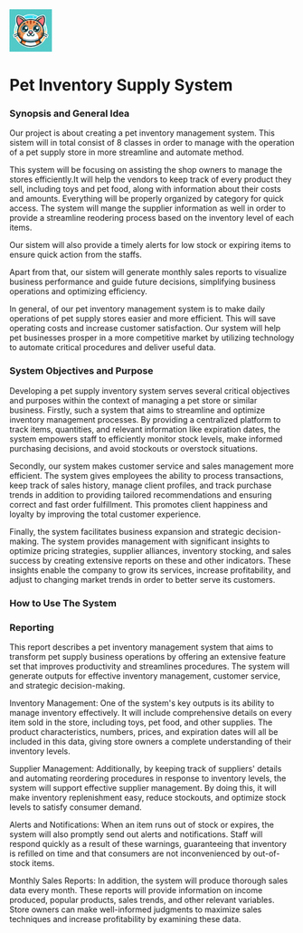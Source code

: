 <img src="https://github.com/CQ0113/Pet-Inventory-Management-System/blob/main/LOGO/OIG3.jpg" alt="Logo" width="75" height="75"  >


# Pet Inventory Supply System

### Synopsis and General Idea
Our project is about creating a pet inventory management system. This sistem will in total consist of 8 classes in order to manage with the operation of a pet supply store in more streamline and automate method.

This system will be focusing on assisting the shop owners to manage the stores efficiently.It will help the vendors to keep track of every product they sell, including toys and pet food, along with information about their costs and amounts. Everything will be properly organized by category for quick access. The system will mange the supplier information as well in order to provide a streamline reodering process based on the inventory level of each items.

Our sistem will also provide a timely alerts for low stock or expiring items to ensure quick action from the staffs.

Apart from that, our sistem will generate monthly sales reports to visualize business performance and guide future decisions, simplifying business operations and optimizing efficiency.

In general, of our pet inventory management system is to make daily operations of pet supply stores easier and more efficient. This will save operating costs and increase customer satisfaction. Our system will help pet businesses prosper in a more competitive market by utilizing technology to automate critical procedures and deliver useful data.

### System Objectives and Purpose
Developing a pet supply inventory system serves several critical objectives and purposes within the context of managing a pet store or similar business. Firstly, such a system that aims to streamline and optimize inventory management processes. By providing a centralized platform to track items, quantities, and relevant information like expiration dates, the system empowers staff to efficiently monitor stock levels, make informed purchasing decisions, and avoid stockouts or overstock situations.

Secondly, our system makes customer service and sales management more efficient. The system gives employees the ability to process transactions, keep track of sales history, manage client profiles, and track purchase trends in addition to providing tailored recommendations and ensuring correct and fast order fulfillment. This promotes client happiness and loyalty by improving the total customer experience.

Finally, the system facilitates business expansion and strategic decision-making. The system provides management with significant insights to optimize pricing strategies, supplier alliances, inventory stocking, and sales success by creating extensive reports on these and other indicators. These insights enable the company to grow its services, increase profitability, and adjust to changing market trends in order to better serve its customers.

### How to Use The System

### Reporting
This report describes a pet inventory management system that aims to transform pet supply business operations by offering an extensive feature set that improves productivity and streamlines procedures. The system will generate outputs for effective inventory management, customer service, and strategic decision-making.

Inventory Management:
One of the system's key outputs is its ability to manage inventory effectively. It will include comprehensive details on every item sold in the store, including toys, pet food, and other supplies. The product characteristics, numbers, prices, and expiration dates will all be included in this data, giving store owners a complete understanding of their inventory levels.

Supplier Management:
Additionally, by keeping track of suppliers' details and automating reordering procedures in response to inventory levels, the system will support effective supplier management. By doing this, it will make inventory replenishment easy, reduce stockouts, and optimize stock levels to satisfy consumer demand.

Alerts and Notifications:
When an item runs out of stock or expires, the system will also promptly send out alerts and notifications. Staff will respond quickly as a result of these warnings, guaranteeing that inventory is refilled on time and that consumers are not inconvenienced by out-of-stock items.

Monthly Sales Reports:
In addition, the system will produce thorough sales data every month. These reports will provide information on income produced, popular products, sales trends, and other relevant variables. Store owners can make well-informed judgments to maximize sales techniques and increase profitability by examining these data.








